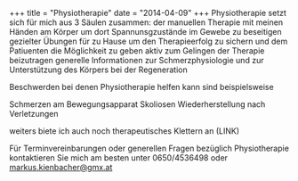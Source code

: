 +++
title = "Physiotherapie"
date = "2014-04-09"
+++
Physiotherapie setzt sich für mich aus 3 Säulen zusammen:
der manuellen Therapie mit meinen Händen am Körper um dort Spannunsgzustände im Gewebe zu beseitigen
gezielter Übungen für zu Hause um den Therapieerfolg zu sichern und dem Patiuenten die Möglichkeit zu geben aktiv zum Gelingen der Therapie beizutragen
generelle Informationen zur Schmerzphysiologie und zur Unterstützung des Körpers bei der Regeneration


Beschwerden bei denen Physiotherapie helfen kann sind beispielsweise

Schmerzen am Bewegungsapparat
Skoliosen
Wiederherstellung nach Verletzungen


weiters biete ich auch noch therapeutisches Klettern an (LINK)

Für Terminvereinbarungen oder generellen Fragen bezüglich Physiotherapie kontaktieren Sie mich am besten unter 0650/4536498 oder markus.kienbacher@gmx.at
